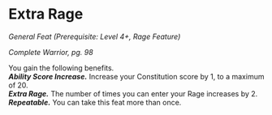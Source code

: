 # Extra Rage
*General Feat (Prerequisite: Level 4+, Rage Feature)*

*Complete Warrior, pg. 98*

You gain the following benefits.  
***Ability Score Increase.*** Increase your Constitution score by 1, to a maximum of 20.  
***Extra Rage.*** The number of times you can enter your Rage increases by 2.  
***Repeatable.*** You can take this feat more than once.